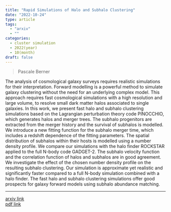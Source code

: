 ```yaml
---
title: "Rapid Simulations of Halo and Subhalo Clustering"
date: "2022-10-24"
type: article
tags:
  - "arxiv"
  - ""
categories:
  - cluster simulation
  - 2022(year)
  - 10(month)
draft: false
---
```


>  Pascale Berner

The analysis of cosmological galaxy surveys requires realistic simulations for their interpretation. Forward modelling is a powerful method to simulate galaxy clustering without the need for an underlying complex model. This approach requires fast cosmological simulations with a high resolution and large volume, to resolve small dark matter halos associated to single galaxies. In this work, we present fast halo and subhalo clustering simulations based on the Lagrangian perturbation theory code PINOCCHIO, which generates halos and merger trees. The subhalo progenitors are extracted from the merger history and the survival of subhalos is modelled. We introduce a new fitting function for the subhalo merger time, which includes a redshift dependence of the fitting parameters. The spatial distribution of subhalos within their hosts is modelled using a number density profile. We compare our simulations with the halo finder ROCKSTAR applied to the full N-body code GADGET-2. The subhalo velocity function and the correlation function of halos and subhalos are in good agreement. We investigate the effect of the chosen number density profile on the resulting subhalo clustering. Our simulation is approximate yet realistic and significantly faster compared to a full N-body simulation combined with a halo finder. The fast halo and subhalo clustering simulations offer good prospects for galaxy forward models using subhalo abundance matching. 

---

[arxiv link](https://arxiv.org/abs/2112.08389)  
[pdf link](https://arxiv.org/pdf/2112.08389)
